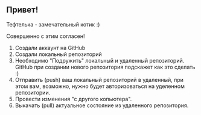 ## Привет!

Тефтелька - замечательный котик :)

Совершенно с этим согласен!

1. Cоздали аккаунт на GitHub
2. Создали локальный репозиторий
3. Необходимо "Подружить" локальный и удаленный репозиторий. GitHub при создании нового репозитория подскажет как это сделать :)
4. Отправить (push) ваш локальный репозиторий в удаленный, при этом вам, возможно, нужно будет авторизоваться на уделенном репозитории. 
5. Провести изменения "с другого копьютера".
6. Выкачать (pull) актуальное состояние из удаленного репозитория. 